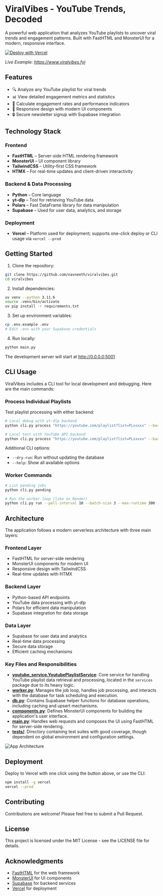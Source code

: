 # ViralVibes - YouTube Trends, Decoded

A powerful web application that analyzes YouTube playlists to uncover viral trends and engagement patterns. Built with FastHTML and MonsterUI for a modern, responsive interface.

[![Deploy with Vercel](https://vercel.com/button)](https://vercel.com/new/clone?repository-url=https://github.com/vercel/examples/tree/main/framework-boilerplates/fasthtml&template=fasthtml)

_Live Example: https://www.viralvibes.fyi_

## Features

- 🔍 Analyze any YouTube playlist for viral trends
- 📊 View detailed engagement metrics and statistics
- 🎯 Calculate engagement rates and performance indicators
- 📱 Responsive design with modern UI components
- 🔒 Secure newsletter signup with Supabase integration

## Technology Stack

### Frontend
- **FastHTML** – Server-side HTML rendering framework
- **MonsterUI** – UI component library
- **TailwindCSS** – Utility-first CSS framework
- **HTMX** – For real-time updates and client-driven interactivity

### Backend & Data Processing
- **Python** – Core language
- **yt-dlp** – Tool for retrieving YouTube data
- **Polars** – Fast DataFrame library for data manipulation
- **Supabase** – Used for user data, analytics, and storage

### Deployment
- **Vercel** – Platform used for deployment; supports one-click deploy or CLI usage via `vercel --prod`

## Getting Started

1. Clone the repository:
```bash
git clone https://github.com/navneeth/viralvibes.git
cd viralvibes
```

2. Install dependencies:
```bash
uv venv --python 3.11.6
source .venv/bin/activate
uv pip install -r requirements.txt
```

3. Set up environment variables:
```bash
cp .env.example .env
# Edit .env with your Supabase credentials
```

4. Run locally:
```bash
python main.py
```
The development server will start at http://0.0.0.0:5001

## CLI Usage

ViralVibes includes a CLI tool for local development and debugging. Here are the main commands:

### Process Individual Playlists

Test playlist processing with either backend:

```bash
# Local debug with yt-dlp backend
python cli.py process "https://youtube.com/playlist?list=PLxxxxx" --backend yt-dlp

# Local test with YouTube API backend
python cli.py process "https://youtube.com/playlist?list=PLxxxxx" --backend youtubeapi
```

Additional CLI options:
- `--dry-run`: Run without updating the database
- `--help`: Show all available options

### Worker Commands

```bash
# List pending jobs
python cli.py pending

# Run the worker loop (like on Render)
python cli.py run --poll-interval 10 --batch-size 3 --max-runtime 300
```

## Architecture

The application follows a modern serverless architecture with three main layers:

### Frontend Layer
- FastHTML for server-side rendering
- MonsterUI components for modern UI
- Responsive design with TailwindCSS
- Real-time updates with HTMX

### Backend Layer
- Python-based API endpoints
- YouTube data processing with yt-dlp
- Polars for efficient data manipulation
- Supabase integration for data storage

### Data Layer
- Supabase for user data and analytics
- Real-time data processing
- Secure data storage
- Efficient caching mechanisms

### Key Files and Responsibilities
- **[youtube_service.YoutubePlaylistService](https://github.com/navneeth/viralvibes/blob/main/services/youtube_service.py)**: Core service for handling YouTube playlist data retrieval and processing, located in the `services` package due to its heavy logic.
- **[worker.py](https://github.com/navneeth/viralvibes/blob/main/worker.py)**: Manages the job loop, handles job processing, and interacts with the database for task scheduling and execution.
- **[db.py](https://github.com/navneeth/viralvibes/blob/main/db.py)**: Contains Supabase helper functions for database operations, including caching and upsert mechanisms.
- **[components.py](https://github.com/navneeth/viralvibes/blob/main/components.py)**: Defines MonsterUI components for building the application's user interface.
- **[main.py](https://github.com/navneeth/viralvibes/blob/main/main.py)**: Handles web requests and composes the UI using FastHTML for server-side rendering.
- **[tests/](https://github.com/navneeth/viralvibes/tree/main/tests)**: Directory containing test suites with good coverage, though dependent on global environment and configuration settings.

![App Architecture](static/Diagram.png)

## Deployment

Deploy to Vercel with one click using the button above, or use the CLI:

```bash
npm install -g vercel
vercel --prod
```

## Contributing

Contributions are welcome! Please feel free to submit a Pull Request.

## License

This project is licensed under the MIT License - see the LICENSE file for details.

## Acknowledgments

- [FastHTML](https://fastht.ml/) for the web framework
- [MonsterUI](https://monsterui.dev/) for UI components
- [Supabase](https://supabase.io/) for backend services
- [Vercel](https://vercel.com) for deployment
